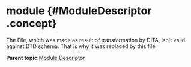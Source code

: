 # module {#ModuleDescriptor .concept}

The File, which was made as result of transformation by DITA, isn't valid against DTD schema. That is why it was replaced by this file.

**Parent topic:**[Module Descriptor](../../../projects/com.behaimits.sample.http.requestor/common/moduleDescriptor.md)

